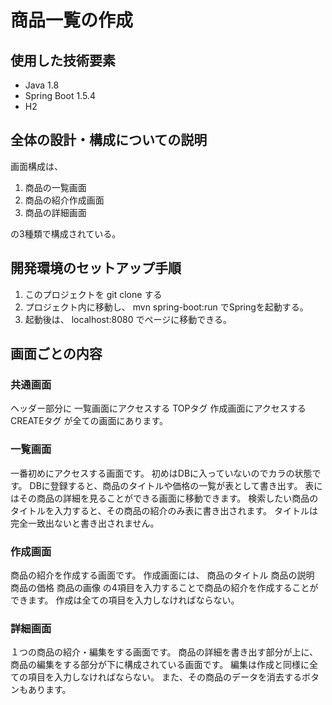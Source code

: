 # 商品一覧の作成
## 使用した技術要素
 - Java 1.8
 - Spring Boot 1.5.4
 - H2
 
## 全体の設計・構成についての説明

画面構成は、
1. 商品の一覧画面
2. 商品の紹介作成画面
3. 商品の詳細画面 <br>

の3種類で構成されている。

## 開発環境のセットアップ手順
1. このプロジェクトを git clone する
2. プロジェクト内に移動し、 mvn spring-boot:run でSpringを起動する。
3. 起動後は、 localhost:8080 でページに移動できる。

## 画面ごとの内容

### 共通画面
ヘッダー部分に
 一覧画面にアクセスする TOPタグ
 作成画面にアクセスする CREATEタグ
が全ての画面にあります。

### 一覧画面

一番初めにアクセスする画面です。
初めはDBに入っていないのでカラの状態です。
DBに登録すると、商品のタイトルや価格の一覧が表として書き出す。
表にはその商品の詳細を見ることができる画面に移動できます。
検索したい商品のタイトルを入力すると、その商品の紹介のみ表に書き出されます。
タイトルは完全一致出ないと書き出されません。

### 作成画面

商品の紹介を作成する画面です。
作成画面には、
 商品のタイトル
 商品の説明
 商品の価格
 商品の画像
の4項目を入力することで商品の紹介を作成することができます。
作成は全ての項目を入力しなければならない。

### 詳細画面

１つの商品の紹介・編集をする画面です。
商品の詳細を書き出す部分が上に、
商品の編集をする部分が下に構成されている画面です。
編集は作成と同様に全ての項目を入力しなければならない。
また、その商品のデータを消去するボタンもあります。


 
